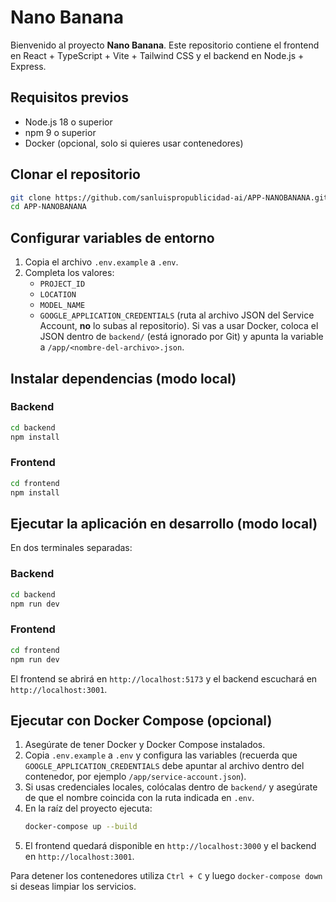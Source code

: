 # Nano Banana

Bienvenido al proyecto **Nano Banana**. Este repositorio contiene el frontend en React + TypeScript + Vite + Tailwind CSS y el backend en Node.js + Express.

## Requisitos previos
- Node.js 18 o superior
- npm 9 o superior
- Docker (opcional, solo si quieres usar contenedores)

## Clonar el repositorio
```bash
git clone https://github.com/sanluispropublicidad-ai/APP-NANOBANANA.git
cd APP-NANOBANANA
```

## Configurar variables de entorno
1. Copia el archivo `.env.example` a `.env`.
2. Completa los valores:
   - `PROJECT_ID`
   - `LOCATION`
   - `MODEL_NAME`
   - `GOOGLE_APPLICATION_CREDENTIALS` (ruta al archivo JSON del Service Account, **no** lo subas al repositorio). Si vas a usar Docker, coloca el JSON dentro de `backend/` (está ignorado por Git) y apunta la variable a `/app/<nombre-del-archivo>.json`.

## Instalar dependencias (modo local)
### Backend
```bash
cd backend
npm install
```

### Frontend
```bash
cd frontend
npm install
```

## Ejecutar la aplicación en desarrollo (modo local)
En dos terminales separadas:

### Backend
```bash
cd backend
npm run dev
```

### Frontend
```bash
cd frontend
npm run dev
```

El frontend se abrirá en `http://localhost:5173` y el backend escuchará en `http://localhost:3001`.

## Ejecutar con Docker Compose (opcional)
1. Asegúrate de tener Docker y Docker Compose instalados.
2. Copia `.env.example` a `.env` y configura las variables (recuerda que `GOOGLE_APPLICATION_CREDENTIALS` debe apuntar al archivo dentro del contenedor, por ejemplo `/app/service-account.json`).
3. Si usas credenciales locales, colócalas dentro de `backend/` y asegúrate de que el nombre coincida con la ruta indicada en `.env`.
4. En la raíz del proyecto ejecuta:
   ```bash
   docker-compose up --build
   ```
5. El frontend quedará disponible en `http://localhost:3000` y el backend en `http://localhost:3001`.

Para detener los contenedores utiliza `Ctrl + C` y luego `docker-compose down` si deseas limpiar los servicios.

